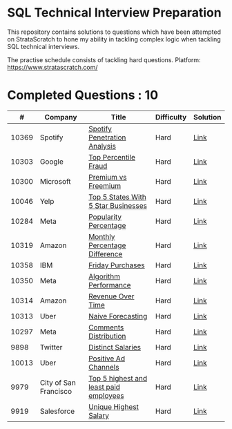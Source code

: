 # SQL Technical Interview Preparation

This repository contains solutions to questions which have been attempted on StrataScratch to hone my ability in tackling complex logic when tackling SQL technical interviews.

The practise schedule consists of tackling hard questions.
Platform: https://www.stratascratch.com/
# Completed Questions : 10

|  #  | Company |Title | Difficulty | Solution |   
| ----- | ------------- | ------------- | ------------- | ------------- |  
| 10369 | Spotify | [Spotify Penetration Analysis](https://platform.stratascratch.com/coding/10369-spotify-penetration-analysis?code_type=3)  | Hard | [Link](sql/10369) |
| 10303  | Google | [Top Percentile Fraud](https://platform.stratascratch.com/coding/10303-top-percentile-fraud?code_type=3)  | Hard | [Link](sql/10303) |
| 10300 | Microsoft  | [Premium vs Freemium](https://platform.stratascratch.com/coding/10300-premium-vs-freemium?code_type=3) | Hard | [Link](sql/10300) |
| 10046 | Yelp | [Top 5 States With 5 Star Businesses](https://platform.stratascratch.com/coding/10046-top-5-states-with-5-star-businesses?code_type=3)| Hard | [Link](sql/10046) |
| 10284 | Meta | [Popularity Percentage](https://platform.stratascratch.com/coding/10284-popularity-percentage?code_type=3) | Hard | [Link](sql/10284) |
| 10319 | Amazon | [Monthly Percentage Difference](https://platform.stratascratch.com/coding/10319-monthly-percentage-difference?code_type=3) | Hard | [Link](sql/10319) |
| 10358 | IBM | [Friday Purchases](https://platform.stratascratch.com/coding/10358-friday-purchases?code_type=3) | Hard | [Link](sql/10358) |
| 10350 | Meta | [Algorithm Performance](https://platform.stratascratch.com/coding/10350-algorithm-performance?code_type=3) | Hard | [Link](sql/10350) |
| 10314 | Amazon | [Revenue Over Time](https://platform.stratascratch.com/coding/10314-revenue-over-time?code_type=3) | Hard | [Link](sql/10314) |
| 10313 | Uber | [Naive Forecasting](https://platform.stratascratch.com/coding/10313-naive-forecasting?code_type=3) | Hard | [Link](sql/10313) |
| 10297 | Meta | [Comments Distribution](https://platform.stratascratch.com/coding/10297-comments-distribution?code_type=3) | Hard | [Link](sql/10297) |
| 9898 | Twitter | [Distinct Salaries](https://platform.stratascratch.com/coding/9898-unique-salaries?code_type=3) | Hard | [Link](sql/9898) |
| 10013 | Uber | [Positive Ad Channels](https://platform.stratascratch.com/coding/10013-positive-ad-channels?code_type=3) | Hard | [Link](sql/10013) |
| 9979 | City of San Francisco | [Top 5 highest and least paid employees](https://platform.stratascratch.com/coding/9979-find-the-top-5-highest-paid-and-top-5-least-paid-employees-in-2012?code_type=3) | Hard | [Link](sql/9979) |
| 9919 | Salesforce | [Unique Highest Salary](https://platform.stratascratch.com/coding/9919-unique-highest-salary?code_type=3) | Hard | [Link](sql/9919) |
